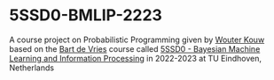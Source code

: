 # 5SSD0-BMLIP-2223
A course project on Probabilistic Programming given by [Wouter Kouw](https://biaslab.github.io/member/wouter/) based on the [Bart de Vries](https://biaslab.github.io/member/bert/) course called [5SSD0 - Bayesian Machine Learning and Information Processing](https://biaslab.github.io/teaching/bmlip/) in 2022-2023 at TU Eindhoven, Netherlands
